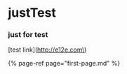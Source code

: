 # justTest

### just for test

\[test link\]\(http://e12e.com\)

{% page-ref page="first-page.md" %}



